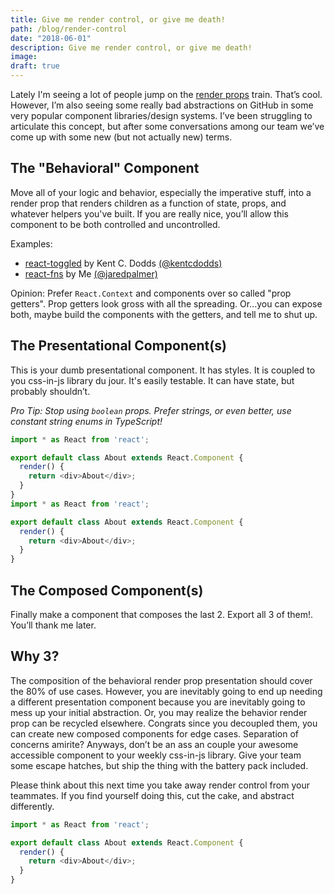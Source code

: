 ```yaml
---
title: Give me render control, or give me death!
path: /blog/render-control
date: "2018-06-01"
description: Give me render control, or give me death!
image: 
draft: true
---
```


<span class="dropcap">L</span>ately I'm seeing a lot of people jump on the [render props](https://cdb.reacttraining.com/use-a-render-prop-50de598f11ce) train. That’s cool. However, I’m also seeing some really bad abstractions on GitHub in some very popular component libraries/design systems. I’ve been struggling to articulate this concept, but after some conversations among our team we’ve come up with some new (but not actually new) terms.

## The "Behavioral" Component

Move all of your logic and behavior, especially the imperative stuff, into a render prop that renders children as a function of state, props, and whatever helpers you've built. If you are really nice, you’ll allow this component to be both controlled and uncontrolled.

Examples:

- [react-toggled](https://github.com/kentcdodds/react-toggled) by Kent C. Dodds [(@kentcdodds)](https://twitter.com/kentcdodds)
- [react-fns](https://github.com/jaredpalmer/react-fns) by Me [(@jaredpalmer)](https://twitter.com/kentcdodds)

Opinion: Prefer `React.Context` and components over so called "prop getters". Prop getters look gross with all the spreading. Or...you can expose both, maybe build the components with the getters, and tell me to shut up.

## The Presentational Component(s)

This is your dumb presentational component. It has styles. It is coupled to you css-in-js library du jour. It's easily testable. It can have state, but probably shouldn’t.

_Pro Tip: Stop using `boolean` props. Prefer strings, or even better, use constant string enums in TypeScript!_

```js
import * as React from 'react';

export default class About extends React.Component {
  render() {
    return <div>About</div>;
  }
}
import * as React from 'react';

export default class About extends React.Component {
  render() {
    return <div>About</div>;
  }
}
```

## The Composed Component(s)

Finally make a component that composes the last 2. Export all 3 of them!. You’ll thank me later.

## Why 3?

The composition of the behavioral render prop presentation should cover the 80% of use cases. However, you are inevitably going to end up needing a different presentation component because you are inevitably going to mess up your initial abstraction. Or, you may realize the behavior render prop can be recycled elsewhere. Congrats since you decoupled them, you can create new composed components for edge cases. Separation of concerns amirite? Anyways, don’t be an ass an couple your awesome accessible component to your weekly css-in-js library. Give your team some escape hatches, but ship the thing with the battery pack included.

Please think about this next time you take away render control from your teammates. If you find yourself doing this, cut the cake, and abstract differently.

```js
import * as React from 'react';

export default class About extends React.Component {
  render() {
    return <div>About</div>;
  }
}
```
